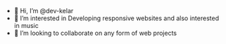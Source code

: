 - 👋 Hi, I’m @dev-kelar
- 👀 I’m interested in Developing responsive websites and also interested in music
- 💞️ I’m looking to collaborate on any form of web projects


<!---
Hi, am Chris, you can call me Kelar. I'm  A lovely and gentle man kind who likes to make friend with everyone. I am a website developer with accurate technique and outstanding creative ideas that gives absolute satisfaction 

--->
